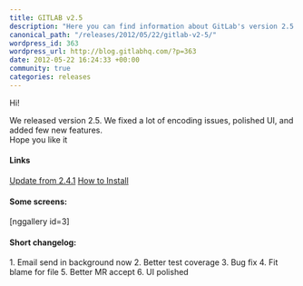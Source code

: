 ```yaml
--- 
title: GITLAB v2.5
description: "Here you can find information about GitLab's version 2.5 release. Learn more!"
canonical_path: "/releases/2012/05/22/gitlab-v2-5/"
wordpress_id: 363
wordpress_url: http://blog.gitlabhq.com/?p=363
date: 2012-05-22 16:24:33 +00:00
community: true
categories: releases
---
```

Hi!

<p>We released version 2.5. We fixed a lot of encoding issues, polished UI, and added few new features. 
<br/>Hope you like it</p>
<h4>Links</h4>
<a title="Update from 2.4.1" href="https://github.com/gitlabhq/gitlabhq/wiki/From-2.4.1-to-2.5.0">Update from 2.4.1</a>
<a title="How to Install" href="https://about.gitlab.com/install/">How to Install</a>
<h4>Some screens:</h4>
[nggallery id=3]
<h4>Short changelog:</h4>
1. Email send in background now
2. Better test coverage
3. Bug fix
4. Fit blame for file
5. Better MR accept
6. UI polished
